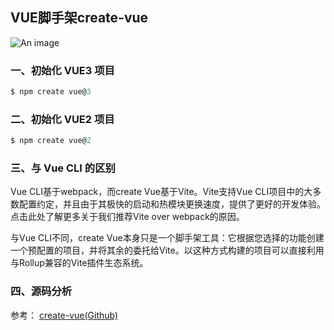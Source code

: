 ## VUE脚手架create-vue

![An image](~@/vue/create-vue.png)

### 一、初始化 VUE3 项目
```js
$ npm create vue@3
```


### 二、初始化 VUE2 项目
```js
$ npm create vue@2
```

### 三、与 Vue CLI 的区别
Vue CLI基于webpack，而create Vue基于Vite。Vite支持Vue CLI项目中的大多数配置约定，并且由于其极快的启动和热模块更换速度，提供了更好的开发体验。点击此处了解更多关于我们推荐Vite over webpack的原因。

与Vue CLI不同，create Vue本身只是一个脚手架工具：它根据您选择的功能创建一个预配置的项目，并将其余的委托给Vite。以这种方式构建的项目可以直接利用与Rollup兼容的Vite插件生态系统。

### 四、源码分析





参考：
<a href="https://github.com/vuejs/create-vue" target="_blank">create-vue(Github)</a>